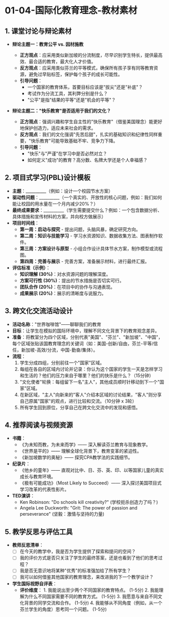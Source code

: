 # 01-04-国际化教育理念-教材素材

## 1. 课堂讨论与辩论素材

- **辩论主题一：教育公平 vs. 因材施教**
  - **正方观点**：应采用类似新加坡的分流制度，尽早识别学生特长，提供最高效、最合适的教育，最大化人才价值。
  - **反方观点**：应采用类似芬兰的平等模式，确保所有孩子享有同等教育资源，避免过早贴标签，保护每个孩子的成长可能性。
  - **引导问题**：
    - 一个国家的教育体系，首要目标应该是"拔尖"还是"补底"？
    - 考试作为分流工具，其利弊分别是什么？
    - "公平"是指"结果的平等"还是"机会的平等"？

- **辩论主题二："快乐教育"是否适用于我们的文化？**
  - **正方观点**：强调兴趣和学生自主性的"快乐教育"（借鉴美国理念）能更好地保护创造力，适应未来社会的需求。
  - **反方观点**：我们的文化强调"先苦后甜"，扎实的基础知识和纪律性同样重要，"快乐教育"可能导致基础不牢、竞争力下降。
  - **引导问题**：
    - "快乐"与"严谨"在学习中是否必然对立？
    - 如何定义"成功"的教育？高分数、名牌大学还是个人幸福感？

## 2. 项目式学习(PBL)设计模板

- **主题**：__________（例如：设计一个校园节水方案）
- **驱动性问题**：__________（一个真实的、开放性的核心问题，例如：我们如何能让校园的用水量在一个月内减少20%？）
- **最终成果要求**：__________（学生需要提交什么？例如：一个包含数据分析、具体措施和宣传材料的方案，并向校方做展示）
- **项目时间线**：
  - **第一周：启动与探究** - 提出问题，头脑风暴，确定研究方向。
  - **第二周：知识与技能学习** - 学习水资源知识、数据收集方法、图表制作软件。
  - **第三周：方案设计与原型** - 小组合作设计具体节水方案，制作模型或流程图。
  - **第四周：完善与展示** - 完善方案，准备展示材料，进行最终汇报。
- **评估标准（示例）**：
  - **知识理解 (30%)**：对水资源问题的理解深度。
  - **方案可行性 (30%)**：提出的节水措施是否切实可行。
  - **团队合作 (20%)**：在项目中的协作与沟通表现。
  - **成果展示 (20%)**：展示的清晰度与说服力。

## 3. 跨文化交流活动设计

- **活动名称**："世界咖啡馆"——聊聊我们的教育
- **目标**：让学生在模拟的国际环境中，理解不同文化背景下的教育观念差异。
- **准备**：将教室分为四个区域，分别代表"美国"、"芬兰"、"新加坡"、"中国"，每个区域张贴该国教育理念的关键词（如：美国-创新/自由，芬兰-平等/信任，新加坡-高效/分流，中国-勤奋/集体）。
- **流程**：
    1. 学生分成四组，分别前往一个"国家"区域。
    2. 每组在各自的区域内讨论并记录：你认为这个国家的学生一天是怎样学习和生活的？他们的压力来自于哪里？他们的快乐是什么？（15分钟）
    3. "文化使者"轮换：每组留下一名"主人"，其他成员顺时针移动到下一个"国家"区域。
    4. 在新区域，"主人"向新来的"客人"介绍本区域的讨论结果，"客人"则分享自己原属"国家"的观点，进行比较和交流。（10分钟 x 3轮）
    5. 所有学生回到原位，分享自己在跨文化交流中的发现和感悟。

## 4. 推荐阅读与视频资源

- **书籍**：
  - 《为未知而教，为未来而学》—— 深入解读芬兰教育与现象教学。
  - 《世界是平的》—— 理解全球化背景下，教育变革的紧迫性。
  - 《新加坡数学的奥秘》—— 探究CPA教学法的实践细节。
- **纪录片**：
  - 《他乡的童年》—— 直观对比中、日、芬、英、印、以等国家儿童的真实成长与教育环境。
  - 《极有可能成功》（Most Likely to Succeed）—— 深入探讨美国项目式学习改革的代表性影片。
- **TED演讲**：
  - Ken Robinson: "Do schools kill creativity?" (学校扼杀创造力了吗？)
  - Angela Lee Duckworth: "Grit: The power of passion and perseverance" (坚毅：激情与坚持的力量)

## 5. 教学反思与评估工具

- **教师反思清单**：
  - [ ] 在今天的教学中，我是否为学生提供了探索和提问的空间？
  - [ ] 我的评价方式是否只关注了学生的最终答案，还是也看到了他们的思考过程？
  - [ ] 我是否无意识地将某种"优秀"的标准强加给了所有学生？
  - [ ] 我可以如何借鉴其他国家的教育理念，来改进我的下一个教学设计？
- **学生国际视野自评表**：
  - **评价维度**：
        1. 我能说出至少两个不同国家的教育特点。 (1-5分)
        2. 我能理解为什么不同国家需要不同的教育方式。 (1-5分)
        3. 我愿意与来自不同文化背景的同学交流和合作。 (1-5分)
        4. 我能够从不同角度（例如，从一个芬兰学生的角度）思考同一个问题。 (1-5分)
